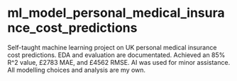 # ml_model_personal_medical_insurance_cost_predictions
Self-taught machine learning project on UK personal medical insurance cost predictions. EDA and evaluation are documentated. Achieved an 85% R^2 value, £2783 MAE, and £4562 RMSE. AI was used for minor assistance. All modelling choices and analysis are my own.

